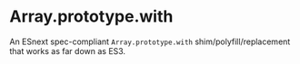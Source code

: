 # Array.prototype.with
An ESnext spec-compliant `Array.prototype.with` shim/polyfill/replacement that works as far down as ES3.
